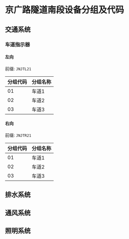 # 京广路隧道南段设备分组及代码
## 交通系统
### 车道指示器
#### 左向
前缀: `JNJTL21`

分组代码 | 分组名称
--------|---------
01 | 车道1
02 | 车道2
03 | 车道3

#### 右向
前缀: `JNJTR21`

分组代码 | 分组名称
--------|---------
01 | 车道1
02 | 车道2
03 | 车道3

## 排水系统
## 通风系统
## 照明系统
